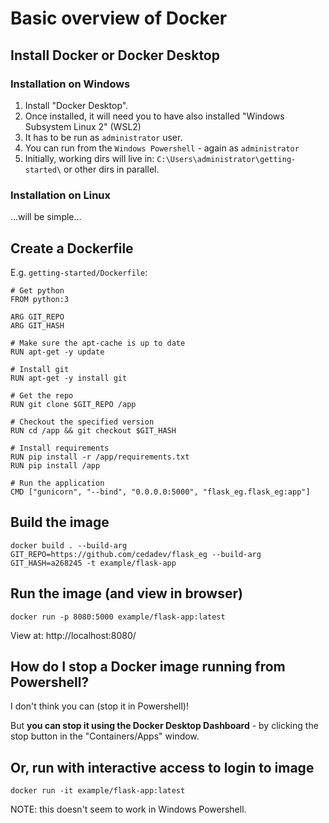 # Basic overview of Docker

## Install Docker or Docker Desktop

### Installation on Windows

1. Install "Docker Desktop".
2. Once installed, it will need you to have also installed "Windows Subsystem Linux 2" (WSL2)
3. It has to be run as `administrator` user.
4. You can run from the `Windows Powershell` - again as `administrator`
5. Initially, working dirs will live in: `C:\Users\administrator\getting-started\` or other dirs in parallel.

### Installation on Linux

...will be simple...

## Create a Dockerfile

E.g. `getting-started/Dockerfile`:

```
# Get python
FROM python:3

ARG GIT_REPO
ARG GIT_HASH

# Make sure the apt-cache is up to date
RUN apt-get -y update

# Install git
RUN apt-get -y install git

# Get the repo
RUN git clone $GIT_REPO /app

# Checkout the specified version
RUN cd /app && git checkout $GIT_HASH

# Install requirements
RUN pip install -r /app/requirements.txt 
RUN pip install /app

# Run the application
CMD ["gunicorn", "--bind", "0.0.0.0:5000", "flask_eg.flask_eg:app"] 
```

## Build the image

```
docker build . --build-arg GIT_REPO=https://github.com/cedadev/flask_eg --build-arg GIT_HASH=a268245 -t example/flask-app
```

## Run the image (and view in browser)

```
docker run -p 8080:5000 example/flask-app:latest
```

View at: http://localhost:8080/

## How do I stop a Docker image running from Powershell?

I don't think you can (stop it in Powershell)!

But **you can stop it using the Docker Desktop Dashboard** - by clicking the stop button in the "Containers/Apps" window.

## Or, run with interactive access to login to image

```
docker run -it example/flask-app:latest
```

NOTE: this doesn't seem to work in Windows Powershell.

